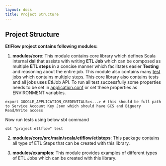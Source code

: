 ```yaml
---
layout: docs
title: Project Structure
---
```


## Project Structure

**EtlFlow project contains following modules:**

1. **modules/core**:
 This module contains core library which defines Scala internal **dsl** that assists with writing **ETL Job** which can be composed as multiple **ETL steps** in a concise manner which facilitates easier **Testing** and reasoning about the entire job. 
 This module also contains many [test jobs](https://github.com/tharwaninitin/etlflow/blob/master/modules/core/src/test/scala) which contains multiple steps. This core library also contains tests and all jobs uses EtlJob API. 
 To run all test successfully some properties needs to be set in [application.conf](https://github.com/tharwaninitin/etlflow/blob/master/modules/core/src/test/resources/application.conf) or set these properties as ENVIRONMENT variables.
 ```shell
 export GOOGLE_APPLICATION_CREDENTIALS=<...> # this should be full path to Service Account Key Json which should have GCS and Biguery Read/Write access
 ```
 Now run tests using below sbt command
 ```shell
 sbt "project etlflow" test
 ```

2. **modules/core/src/main/scala/etlflow/etlsteps**:
 This package contains all type of ETL Steps that can be created with this library.

3. **modules/examples**:
 This module provides examples of different types of ETL Jobs which can be created with this library.

